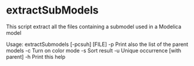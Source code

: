 # extractSubModels

This script extract all the files containing a submodel used in a Modelica model

Usage: extractSubmodels [-pcsuh] [FILE]
  -p Print also the list of the parent models
  -c Turn on color mode
  -s Sort result
  -u Unique occurrence [with parent]
  -h Print this help
